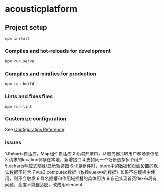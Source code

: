 # acousticplatform

## Project setup
```
npm install
```

### Compiles and hot-reloads for development
```
npm run serve
```

### Compiles and minifies for production
```
npm run build
```

### Lints and fixes files
```
npm run lint
```

### Customize configuration
See [Configuration Reference](https://cli.vuejs.org/config/).

### issues
1.Echarts自适应，Map组件自适应
2.后端开接口，从服务器拉取用户和场景信息
3.请求的location保存在本地，新增接口
4.支持同一个场景选择多个用户
5.echarts响应式隐藏/显示轨迹图
6.切换组件时，store中的数据和页面设置的默认数据不符合
7.vue3 computed数据（依赖vuex中的数据）如果不在模板中使用，则不会触发
8.具名插槽和作用域插槽的具体用法
9.自己实现首页flex布局有问题，高度不能自适应，改成用element